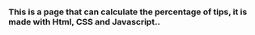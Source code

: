 ### This is a page that can calculate the percentage of tips, it is made with Html, CSS and Javascript..
